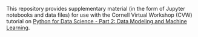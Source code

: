 This repository provides supplementary material (in the form of Jupyter notebooks and data files) for use with the Cornell Virtual Workshop (CVW) tutorial on <a href="https://cvw.cac.cornell.edu/PyDataSci2">Python for Data Science - Part 2: Data Modeling and Machine Learning</a>.
